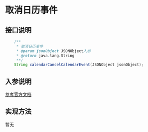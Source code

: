 # 取消日历事件

## 接口说明
```java
    /**
     * 取消日历事件
     * @param jsonObject JSONObject入参
     * @return java.lang.String
     **/
    String calendarCancelCalendarEvent(JSONObject jsonObject);
```
## 入参说明
[参考官方文档](https://openplatform-portal.dg-work.cn/#/doc-jsapi?apiType=serverapi&docKey=2359)
## 实现方法
暂无